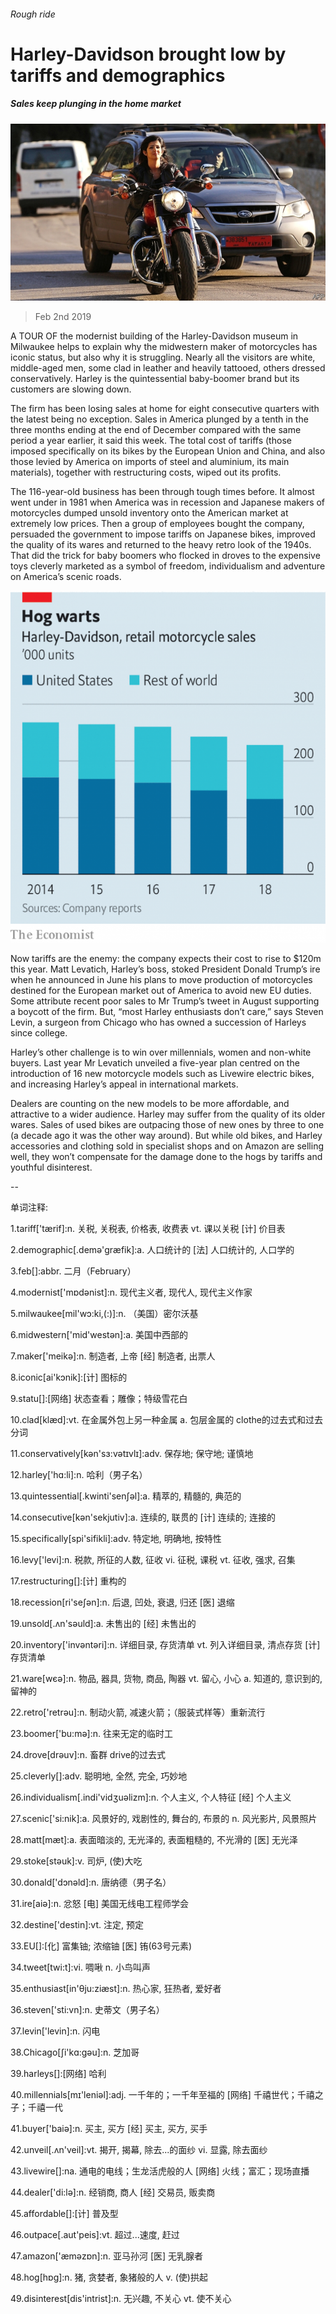 ###### Rough ride

# Harley-Davidson brought low by tariffs and demographics 

##### Sales keep plunging in the home market 

![image](images/20190202_WBP003_0.jpg) 

> Feb 2nd 2019 

 

A TOUR OF the modernist building of the Harley-Davidson museum in Milwaukee helps to explain why the midwestern maker of motorcycles has iconic status, but also why it is struggling. Nearly all the visitors are white, middle-aged men, some clad in leather and heavily tattooed, others dressed conservatively. Harley is the quintessential baby-boomer brand but its customers are slowing down. 

The firm has been losing sales at home for eight consecutive quarters with the latest being no exception. Sales in America plunged by a tenth in the three months ending at the end of December compared with the same period a year earlier, it said this week. The total cost of tariffs (those imposed specifically on its bikes by the European Union and China, and also those levied by America on imports of steel and aluminium, its main materials), together with restructuring costs, wiped out its profits. 

The 116-year-old business has been through tough times before. It almost went under in 1981 when America was in recession and Japanese makers of motorcycles dumped unsold inventory onto the American market at extremely low prices. Then a group of employees bought the company, persuaded the government to impose tariffs on Japanese bikes, improved the quality of its wares and returned to the heavy retro look of the 1940s. That did the trick for baby boomers who flocked in droves to the expensive toys cleverly marketed as a symbol of freedom, individualism and adventure on America’s scenic roads. 

![image](images/20190202_WBC282.png) 

Now tariffs are the enemy: the company expects their cost to rise to $120m this year. Matt Levatich, Harley’s boss, stoked President Donald Trump’s ire when he announced in June his plans to move production of motorcycles destined for the European market out of America to avoid new EU duties. Some attribute recent poor sales to Mr Trump’s tweet in August supporting a boycott of the firm. But, “most Harley enthusiasts don’t care,” says Steven Levin, a surgeon from Chicago who has owned a succession of Harleys since college. 

Harley’s other challenge is to win over millennials, women and non-white buyers. Last year Mr Levatich unveiled a five-year plan centred on the introduction of 16 new motorcycle models such as Livewire electric bikes, and increasing Harley’s appeal in international markets. 

Dealers are counting on the new models to be more affordable, and attractive to a wider audience. Harley may suffer from the quality of its older wares. Sales of used bikes are outpacing those of new ones by three to one (a decade ago it was the other way around). But while old bikes, and Harley accessories and clothing sold in specialist shops and on Amazon are selling well, they won’t compensate for the damage done to the hogs by tariffs and youthful disinterest. 

-- 

 单词注释:

1.tariff['tærif]:n. 关税, 关税表, 价格表, 收费表 vt. 课以关税 [计] 价目表 

2.demographic[.demә'græfik]:a. 人口统计的 [法] 人口统计的, 人口学的 

3.feb[]:abbr. 二月（February） 

4.modernist['mɒdәnist]:n. 现代主义者, 现代人, 现代主义作家 

5.milwaukee[mil'wɔ:ki,(:)]:n. （美国）密尔沃基 

6.midwestern['mid'westәn]:a. 美国中西部的 

7.maker['meikә]:n. 制造者, 上帝 [经] 制造者, 出票人 

8.iconic[ai'kɔnik]:[计] 图标的 

9.statu[]:[网络] 状态查看；雕像；特级雪花白 

10.clad[klæd]:vt. 在金属外包上另一种金属 a. 包层金属的 clothe的过去式和过去分词 

11.conservatively[kən'sɜ:vətɪvlɪ]:adv. 保存地; 保守地; 谨慎地 

12.harley['hɑ:li]:n. 哈利（男子名） 

13.quintessential[.kwinti'senʃәl]:a. 精萃的, 精髓的, 典范的 

14.consecutive[kәn'sekjutiv]:a. 连续的, 联贯的 [计] 连续的; 连接的 

15.specifically[spi'sifikli]:adv. 特定地, 明确地, 按特性 

16.levy['levi]:n. 税款, 所征的人数, 征收 vi. 征税, 课税 vt. 征收, 强求, 召集 

17.restructuring[]:[计] 重构的 

18.recession[ri'seʃәn]:n. 后退, 凹处, 衰退, 归还 [医] 退缩 

19.unsold[.ʌn'sәuld]:a. 未售出的 [经] 未售出的 

20.inventory['invәntәri]:n. 详细目录, 存货清单 vt. 列入详细目录, 清点存货 [计] 存货清单 

21.ware[wєә]:n. 物品, 器具, 货物, 商品, 陶器 vt. 留心, 小心 a. 知道的, 意识到的, 留神的 

22.retro['retrәu]:n. 制动火箭, 减速火箭；（服装式样等）重新流行 

23.boomer['bu:mә]:n. 往来无定的临时工 

24.drove[drәuv]:n. 畜群 drive的过去式 

25.cleverly[]:adv. 聪明地, 全然, 完全, 巧妙地 

26.individualism[.indi'vidʒuәlizm]:n. 个人主义, 个人特征 [经] 个人主义 

27.scenic['si:nik]:a. 风景好的, 戏剧性的, 舞台的, 布景的 n. 风光影片, 风景照片 

28.matt[mæt]:a. 表面暗淡的, 无光泽的, 表面粗糙的, 不光滑的 [医] 无光泽 

29.stoke[stәuk]:v. 司炉, (使)大吃 

30.donald['dɔnәld]:n. 唐纳德（男子名） 

31.ire[aiә]:n. 忿怒 [电] 美国无线电工程师学会 

32.destine['destin]:vt. 注定, 预定 

33.EU[]:[化] 富集铀; 浓缩铀 [医] 铕(63号元素) 

34.tweet[twi:t]:vi. 啁啾 n. 小鸟叫声 

35.enthusiast[in'θju:ziæst]:n. 热心家, 狂热者, 爱好者 

36.steven['sti:vn]:n. 史蒂文（男子名） 

37.levin['levin]:n. 闪电 

38.Chicago[ʃi'kɑ:gәu]:n. 芝加哥 

39.harleys[]:[网络] 哈利 

40.millennials[mɪ'leniəl]:adj. 一千年的；一千年至福的 [网络] 千禧世代；千禧之子；千禧一代 

41.buyer['baiә]:n. 买主, 买方 [经] 买主, 买方, 买手 

42.unveil[.ʌn'veil]:vt. 揭开, 揭幕, 除去...的面纱 vi. 显露, 除去面纱 

43.livewire[]:na. 通电的电线；生龙活虎般的人 [网络] 火线；富汇；现场直播 

44.dealer['di:lә]:n. 经销商, 商人 [经] 交易员, 贩卖商 

45.affordable[]:[计] 普及型 

46.outpace[.aut'peis]:vt. 超过...速度, 赶过 

47.amazon['æmәzɒn]:n. 亚马孙河 [医] 无乳腺者 

48.hog[hɒg]:n. 猪, 贪婪者, 象猪般的人 v. (使)拱起 

49.disinterest[dis'intrist]:n. 无兴趣, 不关心 vt. 使不关心 

